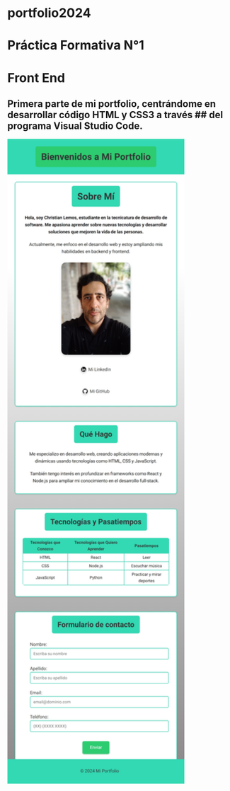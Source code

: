 # portfolio2024
# Práctica Formativa N°1
# Front End

## Primera parte de mi portfolio, centrándome en desarrollar código HTML y CSS3 a través ## del programa Visual Studio Code.

 <img src="images/sample.png" alt="Captura del portfolio" width="400">
